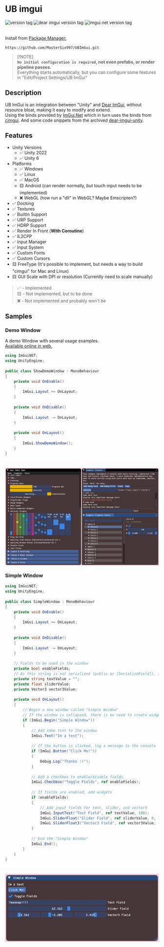 ﻿# UB imgui
![version tag](https://img.shields.io/badge/version-0.0.1-blue)
![dear imgui version tag](https://img.shields.io/badge/DearImGui-1.91.0-orange)
![imgui.net version tag](https://img.shields.io/badge/ImGui.Net-1.91.0.1-purple)<br/>
<br/>
<br/>
Install from [Package Manager:](https://docs.unity3d.com/Manual/upm-ui-giturl.html)
```
https://github.com/MasterSix997/UBImGui.git
```

> [!NOTE]\
> **`No initial configuration is required`, not even prefabs, or render pipeline passes.<br/>**
> Everything starts automatically, but you can configure some features in "Edit/Project Settings/UB ImGui"

## Description
UB ImGui is an integration between "Unity" and [Dear ImGui](https://github.com/ocornut/imgui), without resource bloat, making it easy to modify and extend. <br/>
Using the binds provided by [ImGui.Net](https://github.com/ImGuiNET/ImGui.NET) which in turn uses the binds from [cimgui](https://github.com/cimgui/cimgui).
And some code snippets from the archived [dear-imgui-unity](https://github.com/realgamessoftware/dear-imgui-unity).<br/>

## Features
- Unity Versions 
  - ✅ Unity 2022
  - ✅ Unity 6
- Platforms
  - ✅ Windows
  - ✅ Linux
  - ✅ MacOS
  - 🟨 Android (can render normally, but touch input needs to be implemented)
  - ❌ WebGL (how run a "dll" in WebGL? Maybe Emscripten?)
- ✅ Docking
- ✅ Textures
- ✅ BuiltIn Support
- ✅ URP Support
- ✅ HDRP Support
- ✅ Render In Front (**With Coroutine**)
- ✅ IL2CPP
- ✅ Input Manager
- ✅ Input System
- ✅ Custom Fonts
- ✅ Custom Cursors
- 🟨 FreeType (It's possible to implement, but needs a way to build "cimgui" for Mac and Linux)
- 🟨 GUI Scale with DPI or resolution (Currently need to scale manually)

> ✅ - Implemented<br/>
> 🟨 - Not implemented, but to be done<br/>
> ❌ - Not implemented and probably won't be<br/>
 
## Samples
### Demo Window
A demo Window with several usage examples.<br/>
[Available online in web.](https://pthom.github.io/imgui_manual_online/manual/imgui_manual.html)

```csharp
using ImGuiNET;
using UnityEngine;

public class ShowDemoWindow : MonoBehaviour
{
    private void OnEnable()
    {
        ImGui.Layout += OnLayout;
    }
    
    private void OnDisable()
    {
        ImGui.Layout -= OnLayout;
    }

    private void OnLayout()
    {
        ImGui.ShowDemoWindow();
    }
}
```
<h1 align="center">
<a href="#"><img align="center" src="Documentation/Sources/DemoWindow.png"></a>
<br />
</h1>

### Simple Window

```csharp
using ImGuiNET;
using UnityEngine;

public class SimpleWindow : MonoBehaviour
{
    private void OnEnable()
    {
        ImGui.Layout += OnLayout;
    }

    private void OnDisable()
    {
        ImGui.Layout -= OnLayout;
    }

    // Fields to be used in the window
    private bool enableFields;
    // As this string is not serialized (public or [SerializeField]), it is necessary to initialize it before using
    private string textValue = "";
    private float sliderValue;
    private Vector3 vector3Value;
    
    private void OnLayout()
    {
        // Begin a new window called "Simple Window"
        // If the window is collapsed, there is no need to create widgets (no need to call ImGui.End())
        if (ImGui.Begin("Simple Window"))
        {
            // Add some text to the window
            ImGui.Text("Im a text");
            
            // If the button is clicked, log a message to the console
            if (ImGui.Button("Click Me!"))
            {
                Debug.Log("Thanks :)");
            }

            // Add a checkbox to enable/disable fields
            ImGui.Checkbox("Toggle Fields", ref enableFields);

            // If fields are enabled, add widgets
            if (enableFields)
            {
                // Add input fields for text, slider, and vector3
                ImGui.InputText("Text Field", ref textValue, 100);
                ImGui.SliderFloat("Slider Field", ref sliderValue, 0, 100);
                ImGui.SliderFloat3("Vector3 Field", ref vector3Value, -10, 10);
            }

            // End the "Simple Window"
            ImGui.End();
        }
    }
}
```
<h1 align="left">
<a href="#"><img align="center" src="Documentation/Sources/SimpleWindow.png"></a>
<br />
</h1>

